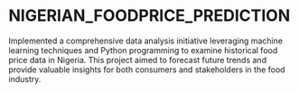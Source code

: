 # NIGERIAN_FOODPRICE_PREDICTION
Implemented a comprehensive data analysis initiative leveraging machine learning techniques and Python programming to examine historical food price data in Nigeria. This project aimed to forecast future trends and provide valuable insights for both consumers and stakeholders in the food industry.
